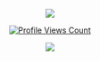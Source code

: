 
<p align="center">
<img src="https://discord.c99.nl/widget/theme-4/693885501916053575.png"/>
</p>  


<a href="https://github.com/NotSwaraj">
  <p align="center">
    <img src="https://komarev.com/ghpvc/?username=NotSwaraj" alt="Profile Views Count">
  </p>
</a>

<p align="center">
  <img src="https://github-readme-stats.vercel.app/api/?username=BinaryEgypt&title_color=4F8CC9&text_color=9f9f9f&show_icons=true&bg_color=00000000&hide_border=true&icon_color=4F8CC9&hide_title=true&count_private=true" />
</p>





